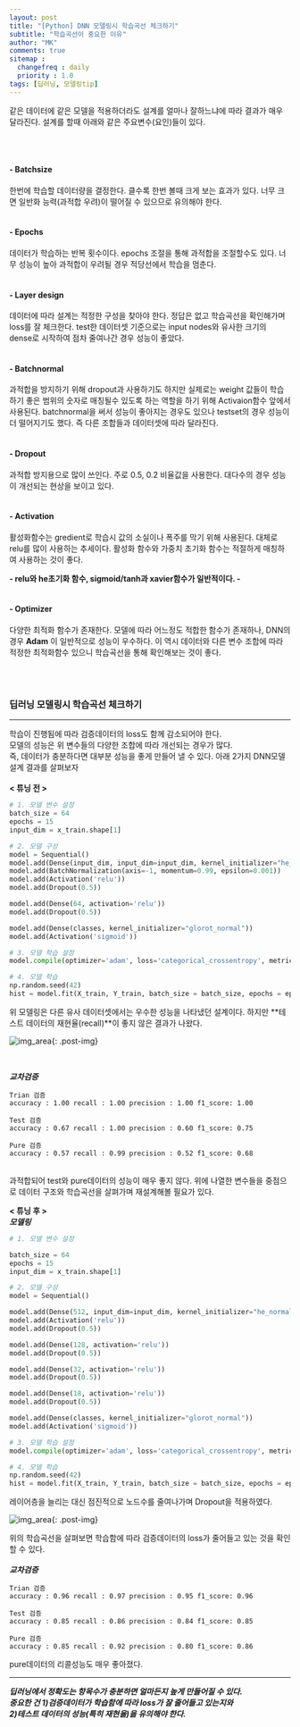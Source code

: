 ```yaml
---
layout: post
title: "[Python] DNN 모델링시 학습곡선 체크하기"
subtitle: "학습곡선이 중요한 이유"
author: "MK"
comments: true
sitemap :
  changefreq : daily
  priority : 1.0
tags: [딥러닝, 모델링tip]
---
```


같은 데이터에 같은 모델을 적용하더라도 설계를 얼마나 잘하느냐에 따라 결과가 매우 달라진다.
설계를 할때 아래와 같은 주요변수(요인)들이 있다.

<br><br>
#### - Batchsize
한번에 학습할 데이터량을 결정한다.
클수록 한번 볼때 크게 보는 효과가 있다. 너무 크면 일반화 능력(과적합 우려)이 떨어질 수 있으므로 유의해야 한다.
<br><br>
#### - Epochs
데이터가 학습하는 반복 횟수이다. epochs 조절을 통해 과적합을 조절할수도 있다.
너무 성능이 높아 과적합이 우려될 경우 적당선에서 학습을 멈춘다.
<br><br>
#### - Layer design
데이터에 따라 설계는 적정한 구성을 찾아야 한다.
정답은 없고 학습곡선을 확인해가며 loss를 잘 체크한다.
test한 데이터셋 기준으로는 input nodes와 유사한 크기의 dense로 시작하여 점차 줄여나간 경우 성능이 좋았다.
<br><br>
#### - Batchnormal
과적합을 방지하기 위해 dropout과 사용하기도 하지만 실제로는 weight 값들이 학습하기 좋은 범위의 숫자로 매칭될수 있도록 하는 역할을 하기 위해 Activaion함수 앞에서 사용된다.
batchnormal을 써서 성능이 좋아지는 경우도 있으나 testset의 경우 성능이 더 떨어지기도 했다. 즉 다른 조합들과 데이터셋에 따라 달라진다.
<br><br>
#### - Dropout
과적합 방지용으로 많이 쓰인다. 주로 0.5, 0.2 비율값을 사용한다. 대다수의 경우 성능이 개선되는 현상을 보이고 있다.
<br><br>
#### - Activation
활성화함수는 gredient로 학습시 값의 소실이나 폭주를 막기 위해 사용된다. 대체로 relu를 많이 사용하는 추세이다. 활성화 함수와 가중치 초기화 함수는 적절하게 매칭하여 사용하는 것이 좋다.<br>

**- relu와 he초기화 함수, sigmoid/tanh과 xavier함수가 일반적이다. -**
<br><br>
#### - Optimizer
다양한 최적화 함수가 존재한다. 모델에 따라 어느정도 적합한 함수가 존재하나, DNN의 경우 **Adam** 이 일반적으로 성능이 우수하다. 이 역시 데이터와 다른 변수 조합에 따라 적정한 최적화함수 있으니 학습곡선을 통해 확인해보는 것이 좋다.

<br><br>



### 딥러닝 모델링시 학습곡선 체크하기
---
학습이 진행됨에 따라 검증데이터의 loss도 함께 감소되어야 한다.<br>
모델의 성능은 위 변수들의 다양한 조합에 따라 개선되는 경우가 많다.<br>
즉, 데이터가 충분하다면 대부분 성능을 좋게 만들어 낼 수 있다.
아래 2가지 DNN모델 설계 결과를 살펴보자
<br>
<br>
**< 튜닝 전 >**
```python
# 1. 모델 변수 설정
batch_size = 64
epochs = 15
input_dim = x_train.shape[1]

# 2. 모델 구성
model = Sequential()
model.add(Dense(input_dim, input_dim=input_dim, kernel_initializer="he_normal"))
model.add(BatchNormalization(axis=-1, momentum=0.99, epsilon=0.001))
model.add(Activation('relu'))
model.add(Dropout(0.5))

model.add(Dense(64, activation='relu'))
model.add(Dropout(0.5))

model.add(Dense(classes, kernel_initializer="glorot_normal"))
model.add(Activation('sigmoid'))

# 3. 모델 학습 설정
model.compile(optimizer='adam', loss='categorical_crossentropy', metrics=['accuracy'])

# 4. 모델 학습
np.random.seed(42)
hist = model.fit(X_train, Y_train, batch_size = batch_size, epochs = epochs, verbose = 1, validation_split = .2)

```
위 모델링은 다른 유사 데이터셋에서는 우수한 성능을 나타냈던 설계이다. 하지만 **테스트 데이터의 재현율(recall)**이 좋지 않은 결과가 나왔다.
<br>

![img_area](/img/posting/2018-12-28-learningcurve-best.PNG){: .post-img}


<br>

**_교차검증_**
```
Trian 검증
accuracy : 1.00 recall : 1.00 precision : 1.00 f1_score: 1.00

Test 검증
accuracy : 0.67 recall : 1.00 precision : 0.60 f1_score: 0.75

Pure 검증
accuracy : 0.57 recall : 0.99 precision : 0.52 f1_score: 0.68
```
<br>
과적합되어 test와 pure데이터의 성능이 매우 좋지 않다. 위에 나열한 변수들을 중점으로 데이터 구조와 학습곡선을 살펴가며 재설계해볼 필요가 있다.

<br>

**< 튜닝 후 >**
<br>
**_모델링_**
```python
# 1. 모델 변수 설정

batch_size = 64  
epochs = 15
input_dim = x_train.shape[1]

# 2. 모델 구성
model = Sequential()

model.add(Dense(512, input_dim=input_dim, kernel_initializer="he_normal"))
model.add(Activation('relu'))
model.add(Dropout(0.5))

model.add(Dense(128, activation='relu'))
model.add(Dropout(0.5))

model.add(Dense(32, activation='relu'))
model.add(Dropout(0.5))

model.add(Dense(18, activation='relu'))
model.add(Dropout(0.5))

model.add(Dense(classes, kernel_initializer="glorot_normal"))
model.add(Activation('sigmoid'))

# 3. 모델 학습 설정
model.compile(optimizer='adam', loss='categorical_crossentropy', metrics=['accuracy'])  

# 4. 모델 학습
np.random.seed(42)
hist = model.fit(X_train, Y_train, batch_size = batch_size, epochs = epochs, verbose = 1, validation_split = .2)

```
레이어층을 늘리는 대신 점진적으로 노드수를 줄여나가며 Dropout을 적용하였다.



![img_area](/img/posting/2018-12-28-learningcurve-best.PNG){: .post-img}


위의 학습곡선을 살펴보면 학습함에 따라 검증데이터의 loss가 줄어들고 있는 것을 확인할 수 있다.
<br><br>
**_교차검증_**
```
Trian 검증
accuracy : 0.96 recall : 0.97 precision : 0.95 f1_score: 0.96

Test 검증
accuracy : 0.85 recall : 0.86 precision : 0.84 f1_score: 0.85

Pure 검증
accuracy : 0.85 recall : 0.92 precision : 0.80 f1_score: 0.86
```
pure데이터의 리콜성능도 매우 좋아졌다.

---

**_딥러닝에서 정확도는 항목수가 충분하면 얼마든지 높게 만들어질 수 있다.<br>
중요한 건 1)검증데이터가 학습함에 따라 loss가 잘 줄어들고 있는지와<br>
2)테스트 데이터의 성능(특히 재현율)을 유의해야 한다._**
<br>

